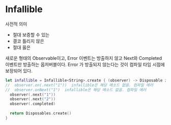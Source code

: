 # Infallible

사전적 의미

* 절대 보증할 수 있는 
* 결코 틀리지 않은 
* 절대 옳은

새로운 형태의 Observable이고, Error 이벤트는 방출하지 않고 Next와 Completed 이벤트만 방출하는 옵저버블이다.
Error 가 방출되지 않는다는 것이 컴파일 타임 시점에 보장되어 있다.

```swift
let infallible = Infallible<String>.create { (observer) -> Disposable in
//  observer.on(.next("1"))  infallible은 해당 메소드 없음. 컴파일 에러
//  observer.onNext("1")  infallible은 해당 메소드 없음. 컴파일 에러
  observer(.next("1"))
  observer(.next("2"))
  observer(.completed)
  
  return Disposables.create()
}
```